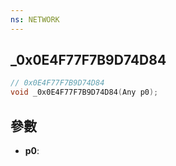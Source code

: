 ```yaml
---
ns: NETWORK
---
```

## _0x0E4F77F7B9D74D84

```c
// 0x0E4F77F7B9D74D84
void _0x0E4F77F7B9D74D84(Any p0);
```


## 參數
* **p0**: 

